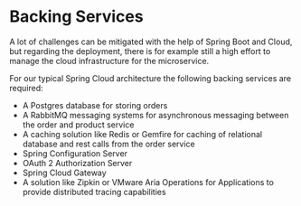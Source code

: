# Backing Services

A lot of challenges can be mitigated with the help of Spring Boot and Cloud, but regarding the deployment,
there is for example still a high effort to manage the cloud infrastructure for the microservice.

For our typical Spring Cloud architecture the following backing services are required:

* A Postgres database for storing orders
* A RabbitMQ messaging systems for asynchronous messaging between the order and product service
* A caching solution like Redis or Gemfire for caching of relational database and rest calls from the order service
* Spring Configuration Server
* OAuth 2 Authorization Server
* Spring Cloud Gateway
* A solution like Zipkin or VMware Aria Operations for Applications to provide distributed tracing capabilities


